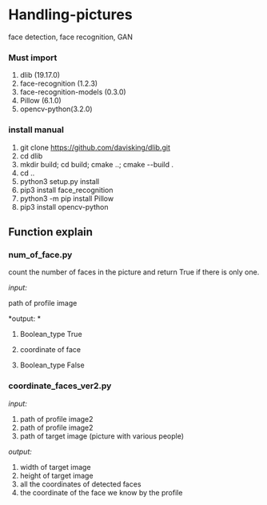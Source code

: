 # Handling-pictures
face detection, face recognition, GAN


### Must import

1. dlib (19.17.0)
2. face-recognition (1.2.3)
3. face-recognition-models (0.3.0)
4. Pillow (6.1.0)
5. opencv-python(3.2.0)


### install manual

1. git clone https://github.com/davisking/dlib.git
2. cd dlib
3. mkdir build; cd build; cmake ..; cmake --build .
4. cd ..
5. python3 setup.py install
6. pip3 install face_recognition
7. python3 -m pip install Pillow
8. pip3 install opencv-python

## Function explain

### num_of_face.py

count the number of faces in the picture and return True if there is only one.

*input:*
 
path of profile image

*output: *

1. Boolean_type True
2. coordinate of face

1. Boolean_type False

### coordinate_faces_ver2.py

*input:*

1. path of profile image2
2. path of profile image2
3. path of target image (picture with various people)

*output:*

1. width of target image
2. height of target image
3. all the coordinates of detected faces
4. the coordinate of the face we know by the profile